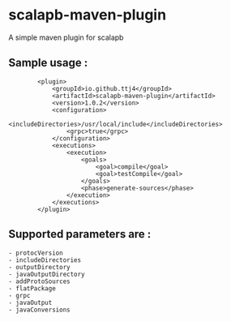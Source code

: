 # scalapb-maven-plugin
A simple maven plugin for scalapb


## Sample usage :

            <plugin>
                <groupId>io.github.ttj4</groupId>
                <artifactId>scalapb-maven-plugin</artifactId>
                <version>1.0.2</version>
                <configuration>
                    <includeDirectories>/usr/local/include</includeDirectories>
                    <grpc>true</grpc>
                </configuration>
                <executions>
                    <execution>
                        <goals>
                            <goal>compile</goal>
                            <goal>testCompile</goal>
                        </goals>
                        <phase>generate-sources</phase>
                    </execution>
                </executions>
            </plugin>

## Supported parameters are :
    - protocVersion
    - includeDirectories
    - outputDirectory
    - javaOutputDirectory
    - addProtoSources
    - flatPackage
    - grpc
    - javaOutput
    - javaConversions
    
